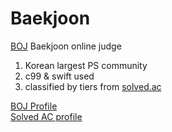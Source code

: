# Baekjoon

[BOJ](https://www.acmicpc.net) Baekjoon online judge  
1) Korean largest PS community  
2) c99 & swift used  
3) classified by tiers from [solved.ac](https://solved.ac)  

[BOJ Profile](https://www.acmicpc.net/user/oculis)  
[Solved AC profile](https://solved.ac/profile/oculis)  
